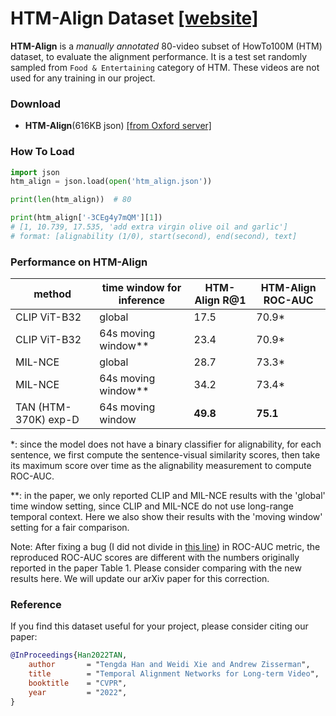 # HTM-Align Dataset [[website]](https://www.robots.ox.ac.uk/~vgg/research/tan/#htm-align)

**HTM-Align** is a *manually annotated* 80-video subset of HowTo100M (HTM) dataset, to evaluate the alignment performance. It is a test set randomly sampled from `Food & Entertaining` category of HTM. These videos are not used for any training in our project.

### Download

* **HTM-Align**(616KB json) [[from Oxford server]](http://www.robots.ox.ac.uk/~htd/tan/htm_align.json)

### How To Load

```python
import json
htm_align = json.load(open('htm_align.json'))

print(len(htm_align))  # 80

print(htm_align['-3CEg4y7mQM'][1])
# [1, 10.739, 17.535, 'add extra virgin olive oil and garlic']
# format: [alignability (1/0), start(second), end(second), text]
```

### Performance on HTM-Align

<table>
<thead>
  <tr>
    <th>method</th>
    <th>time window for inference</th>
    <th>HTM-Align R@1</th>
    <th>HTM-Align ROC-AUC</th>
  </tr>
</thead>
<tbody>
  <tr>
    <td>CLIP ViT-B32</td>
    <td>global</td>
    <td>17.5</td>
    <td>70.9*</td>
  </tr>
  <tr>
    <td>CLIP ViT-B32</td>
    <td>64s moving window**</td>
    <td>23.4</td>
    <td>70.9*</td>
  </tr>
  <tr>
    <td>MIL-NCE</td>
    <td>global</td>
    <td>28.7</td>
    <td>73.3*</td>
  </tr>
  <tr>
    <td>MIL-NCE</td>
    <td>64s moving window**</td>
    <td>34.2</td>
    <td>73.4*</td>
  <tr>
    <td>TAN (HTM-370K) exp-D</td>
    <td>64s moving window</td>
    <td><b>49.8</b></td>
    <td><b>75.1</b></td>
  </tr>
  </tr>
</tbody>
</table>

*: since the model does not have a binary classifier for alignability, for each sentence, 
we first compute the sentence-visual similarity scores,
then take its maximum score over time as the alignability measurement to compute ROC-AUC.

**: in the paper, we only reported CLIP and MIL-NCE results with the 'global' time window setting, since CLIP and MIL-NCE do not use long-range temporal context. Here we also show their results with the 'moving window' setting for a fair comparison.

Note: After fixing a bug (I did not divide in [this line](../eval/eval_zeroshot_align.py#L204)) in ROC-AUC metric, 
the reproduced ROC-AUC scores are different with the numbers originally reported in the paper Table 1. 
Please consider comparing with the new results here.
We will update our arXiv paper for this correction.

### Reference

If you find this dataset useful for your project, please consider citing our paper:
```bibtex
@InProceedings{Han2022TAN,
    author       = "Tengda Han and Weidi Xie and Andrew Zisserman",
    title        = "Temporal Alignment Networks for Long-term Video",
    booktitle    = "CVPR",
    year         = "2022",
}
```
